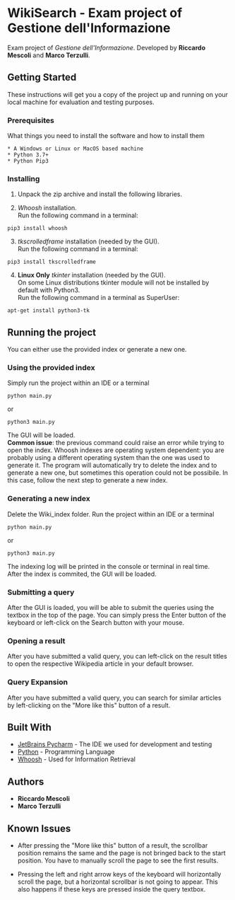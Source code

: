 # WikiSearch - Exam project of Gestione dell'Informazione
Exam project of *Gestione dell'Informazione*. Developed by **Riccardo Mescoli** and **Marco Terzulli**.


## Getting Started

These instructions will get you a copy of the project up and running on your local machine for evaluation and testing purposes.

### Prerequisites

What things you need to install the software and how to install them

```
* A Windows or Linux or MacOS based machine
* Python 3.7+
* Python Pip3
```

### Installing

1. Unpack the zip archive and install the following libraries.

2. *Whoosh* installation.<br />
Run the following command in a terminal:

```
pip3 install whoosh
```

3. *tkscrolledframe* installation (needed by the GUI).<br />
Run the following command in a terminal:

```
pip3 install tkscrolledframe
```

4. **Linux Only** *tkinter* installation (needed by the GUI).<br />
On some Linux distributions tkinter module will not be installed by default with Python3.<br />
Run the following command in a terminal as SuperUser:

```
apt-get install python3-tk
```


## Running the project

You can either use the provided index or generate a new one.

### Using the provided index

Simply run the project within an IDE or a terminal

```
python main.py
```
or
```
python3 main.py
```

The GUI will be loaded.<br />
**Common issue**: the previous command could raise an error while trying to open the index. 
Whoosh indexes are operating system dependent: you are probably using a different operating system than the one was used to generate it. 
The program will automatically try to delete the index and to generate a new one, but sometimes this operation could not be possibile.
In this case, follow the next step to generate a new index.

### Generating a new index

Delete the Wiki_index folder. Run the project within an IDE or a terminal 

```
python main.py
```
or
```
python3 main.py
```

The indexing log will be printed in the console or terminal in real time.<br />
After the index is commited, the GUI will be loaded.

### Submitting a query

After the GUI is loaded, you will be able to submit the queries using the textbox in the top of the page. 
You can simply press the Enter button of the keyboard or left-click on the Search button with your mouse.

### Opening a result

After you have submitted a valid query, you can left-click on the result titles to open the respective Wikipedia article in your default browser.

### Query Expansion

After you have submitted a valid query, you can search for similar articles by left-clicking on the "More like this" button of a result.


## Built With

* [JetBrains Pycharm](https://www.jetbrains.com/pycharm/) - The IDE we used for development and testing
* [Python](https://www.python.org/) - Programming Language
* [Whoosh](https://pypi.org/project/Whoosh/) - Used for Information Retrieval


## Authors

* **Riccardo Mescoli** 
* **Marco Terzulli** 

## Known Issues

* After pressing the "More like this" button of a result, the scrollbar position remains the same and the page is not bringed back to the start position. 
You have to manually scroll the page to see the first results.

* Pressing the left and right arrow keys of the keyboard will horizontally scroll the page, but a horizontal scrollbar is not going to appear. 
This also happens if these keys are pressed inside the query textbox.
